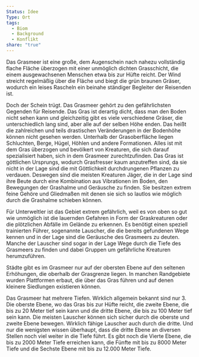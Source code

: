 ```yaml
---
Status: Idee
Type: Ort
tags:
  - Biom
  - Background
  - Konflikt
share: "true"
---
```

Das Grasmeer ist eine große, dem Augenschein nach nahezu vollständig flache Fläche überzogen mit einer unmöglich dichten Grasschicht, die einem ausgewachsenen Menschen etwa bis zur Hüfte reicht. Der Wind streicht regelmäßig über die Fläche und biegt die grün braunen Gräser, wodurch ein leises Rascheln ein beinahe ständiger Begleiter der Reisenden ist. 

Doch der Schein trügt. Das Grasmeer gehört zu den gefährlichsten Gegenden für Reisende. Das Gras ist derartig dicht, dass man den Boden nicht sehen kann und gleichzeitig gibt es viele verschiedene Gräser, die unterschiedlich lang sind, aber alle auf der selben Höhe enden. Das heißt die zahlreichen und teils drastischen Veränderungen in der Bodenhöhe können nicht gesehen werden. Unterhalb der Grasoberfläche liegen Schluchten, Berge, Hügel, Höhlen und andere Formationen. Alles ist mit dem Gras überzogen und bevölkert von Kreaturen, die sich darauf spezialisiert haben, sich in dem Grasmeer zurechtzufinden. 
Das Gras ist göttlichen Ursprungs, wodurch Grasfresser kaum anzutreffen sind, da sie nicht in der Lage sind die mit Göttlichkeit durchdrungenen Pflanzen zu verdauen. Deswegen sind die meisten Kreaturen Jäger, die in der Lage sind ihre Beute durch eine Kombination aus Vibrationen im Boden, den Bewegungen der Grashalme und Geräusche zu finden. Sie besitzen extrem feine Gehöre und Gliedmaßen mit denen sie sich so lautlos wie möglich durch die Grashalme schieben können. 

Für Unterweltler ist das Gebiet extrem gefährlich, weil es von oben so gut wie unmöglich ist die lauernden Gefahren in Form der Graskreaturen oder die plötzlichen Abfälle im Gelände zu erkennen. Es benötigt einen speziell trainierten Führer, sogenannte Lauscher, die die bereits gefundenen Wege kennen und in der Lage sind die Geräusche des Grasmeers zu deuten. 
Manche der Lauscher sind sogar in der Lage Wege durch die Tiefe des Grasmeers zu finden und dabei Gruppen um gefährliche Kreaturen herumzuführen. 


Städte gibt es im Grasmeer nur auf der obersten Ebene auf den seltenen Erhöhungen, die oberhalb der Grasgrenze liegen. In manchen Randgebiete wurden Plattformen erbaut, die über das Gras führen und auf denen kleinere Siedlungen existieren können. 

Das Grasmeer hat mehrere Tiefen. Wirklich allgemein bekannt sind nur 3. Die oberste Ebene, wo das Gras bis zur Hüfte reicht, die zweite Ebene, die bis zu 20 Meter tief sein kann und die dritte Ebene, die bis zu 100 Meter tief sein kann. Die meisten Lauscher können sich sicher durch die oberste und zweite Ebene bewegen. Wirklich fähige Lauscher auch durch die dritte. Und nur die wenigsten wissen überhaupt, dass die dritte Ebene an diversen Stellen noch viel weiter in die Tiefe führt. 
Es gibt noch die Vierte Ebene, die bis zu 2000 Meter Tiefe erreichen kann, die Fünfte mit bis zu 8000 Meter Tiefe und die Sechste Ebene mit bis zu 12.000 Meter Tiefe. 